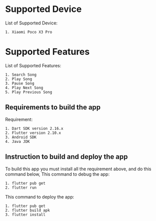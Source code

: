 # Supported Device

List of Supported Device:

	1. Xiaomi Poco X3 Pro

# Supported Features

List of Supported Features:
	
	1. Search Song
	2. Play Song
	3. Pause Song
	4. Play Next Song
	5. Play Previous Song

## Requirements to build the app

Requirement:
	
	1. Dart SDK version 2.16.x
	2. Flutter version 2.10.x
	3. Android SDK
	4. Java JDK

## Instruction to build and deploy the app

To build this app you must install all the requirement above, and do this command below,
This command to debug the app:

	1. flutter pub get
	2. flutter run

This command to deploy the app:
	
	1. flutter pub get
	2. flutter build apk
	3. flutter install 
